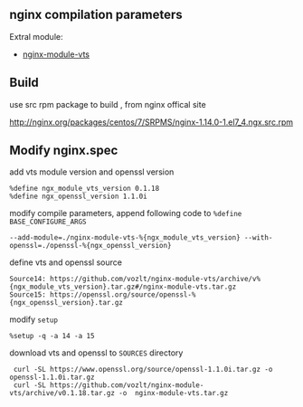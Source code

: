 ## nginx compilation parameters ##

Extral module:
- [nginx-module-vts](https://github.com/vozlt/nginx-module-vts)

## Build

use src rpm package to build , from nginx offical site

http://nginx.org/packages/centos/7/SRPMS/nginx-1.14.0-1.el7_4.ngx.src.rpm

## Modify nginx.spec

add vts module version and openssl version 
```
%define ngx_module_vts_version 0.1.18
%define ngx_openssl_version 1.1.0i
```

modify compile parameters, append following code to `%define BASE_CONFIGURE_ARGS`
```
--add-module=./nginx-module-vts-%{ngx_module_vts_version} --with-openssl=./openssl-%{ngx_openssl_version}
```

define vts and openssl source
```
Source14: https://github.com/vozlt/nginx-module-vts/archive/v%{ngx_module_vts_version}.tar.gz#/nginx-module-vts.tar.gz
Source15: https://openssl.org/source/openssl-%{ngx_openssl_version}.tar.gz
```


modify `setup`
```
%setup -q -a 14 -a 15
```


download vts and openssl to `SOURCES` directory

```
 curl -SL https://www.openssl.org/source/openssl-1.1.0i.tar.gz -o openssl-1.1.0i.tar.gz
 curl -SL https://github.com/vozlt/nginx-module-vts/archive/v0.1.18.tar.gz -o  nginx-module-vts.tar.gz
```